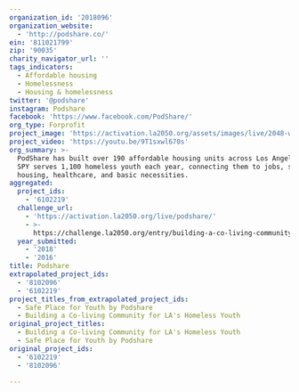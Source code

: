 ```yaml
---
organization_id: '2018096'
organization_website:
  - 'http://podshare.co/'
ein: '811021799'
zip: '90035'
charity_navigator_url: ''
tags_indicators:
  - Affordable housing
  - Homelessness
  - Housing & homelessness
twitter: '@podshare'
instagram: Podshare
facebook: 'https://www.facebook.com/PodShare/'
org_type: Forprofit
project_image: 'https://activation.la2050.org/assets/images/live/2048-wide/podshare.jpg'
project_video: 'https://youtu.be/9T1sxwl670s'
org_summary: >-
  PodShare has built over 190 affordable housing units across Los Angeles and
  SPY serves 1,100 homeless youth each year, connecting them to jobs, schools,
  housing, healthcare, and basic necessities.
aggregated:
  project_ids:
    - '6102219'
  challenge_url:
    - 'https://activation.la2050.org/live/podshare/'
    - >-
      https://challenge.la2050.org/entry/building-a-co-living-community-for-las-homeless-youth
  year_submitted:
    - '2018'
    - '2016'
title: Podshare
extrapolated_project_ids:
  - '8102096'
  - '6102219'
project_titles_from_extrapolated_project_ids:
  - Safe Place for Youth by Podshare
  - Building a Co-living Community for LA's Homeless Youth
original_project_titles:
  - Building a Co-living Community for LA's Homeless Youth
  - Safe Place for Youth by Podshare
original_project_ids:
  - '6102219'
  - '8102096'

---
```

